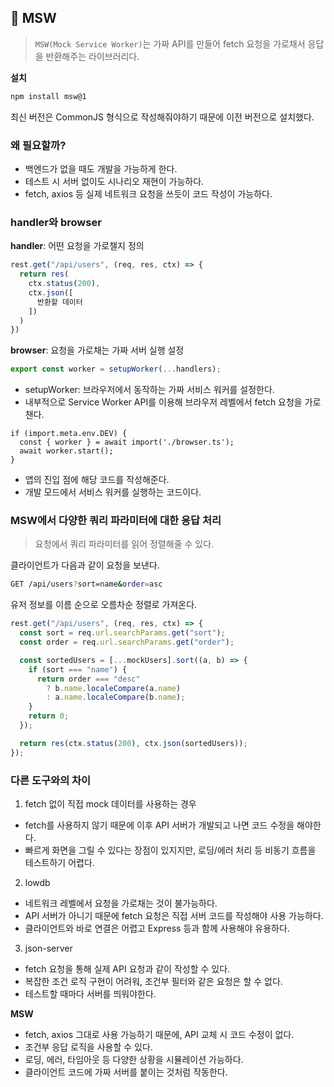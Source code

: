 ## 🛜 MSW
> `MSW(Mock Service Worker)`는 가짜 API를 만들어 fetch 요청을 가로채서 응답을 반환해주는 라이브러리다.

**설치**

``` bash
npm install msw@1
```
최신 버전은 CommonJS 형식으로 작성해줘야하기 때문에 이전 버전으로 설치했다.

### 왜 필요할까?
- 백엔드가 없을 때도 개발을 가능하게 한다.
- 테스트 시 서버 없이도 시나리오 재현이 가능하다.
- fetch, axios 등 실제 네트워크 요청을 쓰듯이 코드 작성이 가능하다.

### handler와 browser

**handler**: 어떤 요청을 가로챌지 정의
```ts
rest.get("/api/users", (req, res, ctx) => {
  return res(
    ctx.status(200),
    ctx.json([
      반환할 데이터
    ])
  )
})
```

**browser**: 요청을 가로채는 가짜 서버 실행 설정
```ts
export const worker = setupWorker(...handlers);
```

- setupWorker: 브라우저에서 동작하는 가짜 서비스 워커를 설정한다.
- 내부적으로 Service Worker API를 이용해 브라우저 레벨에서 fetch 요청을 가로챈다.

```tsx
if (import.meta.env.DEV) {
  const { worker } = await import('./browser.ts');
  await worker.start();
}
```

- 앱의 진입 점에 해당 코드를 작성해준다.
- 개발 모드에서 서비스 워커를 실행하는 코드이다.

### MSW에서 다양한 쿼리 파라미터에 대한 응답 처리
> 요청에서 쿼리 파라미터를 읽어 정렬해줄 수 있다.

클라이언트가 다음과 같이 요청을 보낸다.

```bash
GET /api/users?sort=name&order=asc
```

유저 정보를 이름 순으로 오름차순 정렬로 가져온다.

```ts
rest.get("/api/users", (req, res, ctx) => {
  const sort = req.url.searchParams.get("sort");
  const order = req.url.searchParams.get("order");

  const sortedUsers = [...mockUsers].sort((a, b) => {
    if (sort === "name") {
      return order === "desc"
        ? b.name.localeCompare(a.name)
        : a.name.localeCompare(b.name);
    }
    return 0;
  });

  return res(ctx.status(200), ctx.json(sortedUsers));
});
```

### 다른 도구와의 차이

1. fetch 없이 직접 mock 데이터를 사용하는 경우
- fetch를 사용하지 않기 때문에 이후 API 서버가 개발되고 나면 코드 수정을 해야한다.
- 빠르게 화면을 그릴 수 있다는 장점이 있지지만, 로딩/에러 처리 등 비동기 흐름을 테스트하기 어렵다.

2. lowdb
- 네트워크 레벨에서 요청을 가로채는 것이 불가능하다.
- API 서버가 아니기 때문에 fetch 요청은 직접 서버 코드를 작성해야 사용 가능하다.
- 클라이언트와 바로 연결은 어렵고 Express 등과 함께 사용해야 유용하다.

3. json-server
- fetch 요청을 통해 실제 API 요청과 같이 작성할 수 있다.
- 복잡한 조건 로직 구현이 어려워, 조건부 필터와 같은 요청은 할 수 없다.
- 테스트할 때마다 서버를 띄워야한다.

**MSW**
- fetch, axios 그대로 사용 가능하기 때문에, API 교체 시 코드 수정이 없다.
- 조건부 응답 로직을 사용할 수 있다.
- 로딩, 에러, 타임아웃 등 다양한 상황을 시뮬레이션 가능하다.
- 클라이언트 코드에 가짜 서버를 붙이는 것처럼 작동한다.

